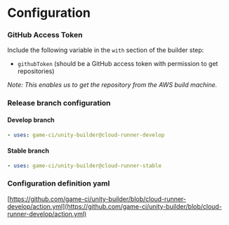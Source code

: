 # Configuration

### GitHub Access Token

Include the following variable in the `with` section of the builder step:

- `githubToken` (should be a GitHub access token with permission to get repositories)

_Note:_
_This enables us to get the repository from the AWS build machine._

### Release branch configuration

#### Develop branch

```yaml
- uses: game-ci/unity-builder@cloud-runner-develop
```

#### Stable branch

```yaml
- uses: game-ci/unity-builder@cloud-runner-stable
```

### Configuration definition yaml

[https://github.com/game-ci/unity-builder/blob/cloud-runner-develop/action.yml](https://github.com/game-ci/unity-builder/blob/cloud-runner-develop/action.yml)
